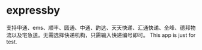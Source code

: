 # expressby

支持申通、ems、顺丰、圆通、中通、韵达、天天快递、汇通快递、全峰、德邦物流以及宅急送。无需选择快递机构，只需输入快递编号即可。
                        This app is just for test.
